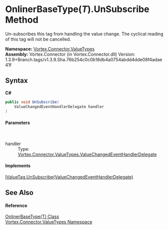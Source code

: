 # OnlinerBaseType(*T*).UnSubscribe Method 
 

Un-subscribes this tag from handling the value change. The cyclical reading of this tag will not be cancelled.

**Namespace:**&nbsp;<a href="N_Vortex_Connector_ValueTypes.md">Vortex.Connector.ValueTypes</a><br />**Assembly:**&nbsp;Vortex.Connector (in Vortex.Connector.dll) Version: 1.3.9+Branch.tags/v1.3.9.Sha.76b254c0c0b18db4a0754abdd4dde08f4adae41f

## Syntax

**C#**<br />
``` C#
public void UnSubscribe(
	ValueChangedEventHandlerDelegate handler
)
```


#### Parameters
&nbsp;<dl><dt>handler</dt><dd>Type: <a href="T_Vortex_Connector_ValueTypes_ValueChangedEventHandlerDelegate.md">Vortex.Connector.ValueTypes.ValueChangedEventHandlerDelegate</a><br /></dd></dl>

#### Implements
<a href="M_Vortex_Connector_IValueTag_UnSubscribe.md">IValueTag.UnSubscribe(ValueChangedEventHandlerDelegate)</a><br />

## See Also


#### Reference
<a href="T_Vortex_Connector_ValueTypes_OnlinerBaseType_1.md">OnlinerBaseType(T) Class</a><br /><a href="N_Vortex_Connector_ValueTypes.md">Vortex.Connector.ValueTypes Namespace</a><br />
